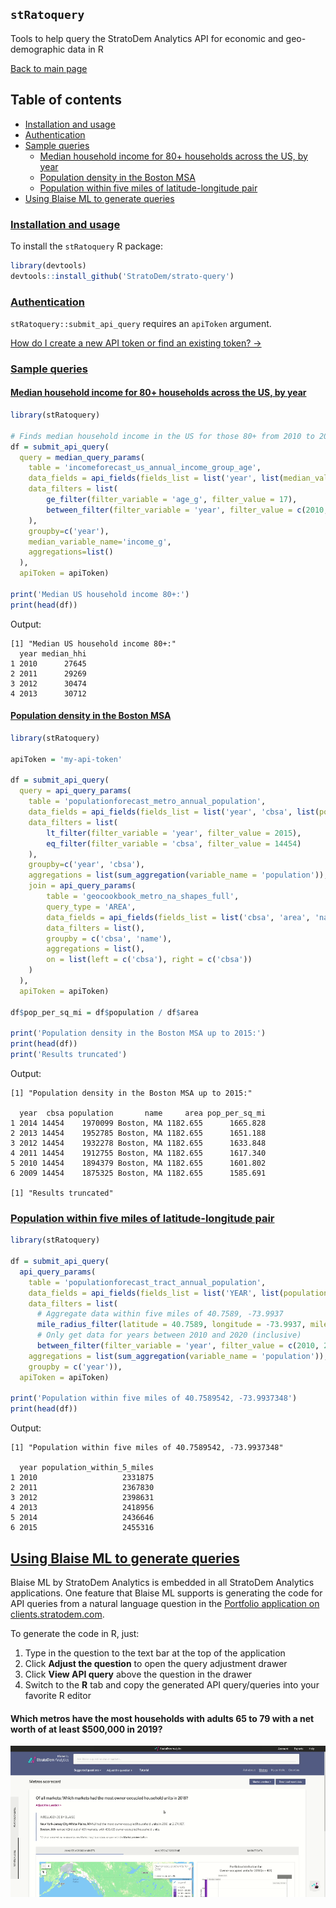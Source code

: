 ## `stRatoquery`
Tools to help query the StratoDem Analytics API for economic and geo-demographic data in R

[Back to main page](/)

## Table of contents
- [Installation and usage](#installation-and-usage)
- [Authentication](#authentication)
- [Sample queries](#sample-queries)
  - [Median household income for 80+ households across the US, by year](#median-household-income-for-80-households-across-the-us-by-year)
  - [Population density in the Boston MSA](#population-density-in-the-boston-msa)
  - [Population within five miles of latitude-longitude pair](#population-within-five-miles-of-latitude-longitude-pair)
- [Using Blaise ML to generate queries](#using-blaise-ml-to-generate-queries)

### [Installation and usage](#installation-and-usage)

To install the `stRatoquery` R package:
```R
library(devtools)
devtools::install_github('StratoDem/strato-query')
```

### [Authentication](#authentication)
`stRatoquery::submit_api_query` requires an `apiToken` argument.

[How do I create a new API token or find an existing token? &rarr;](https://academy.stratodem.com/article/82-creating-and-managing-api-tokens)

### [Sample queries](#sample-queries)

#### [Median household income for 80+ households across the US, by year](#median-household-income-for-80-households-across-the-us-by-year)
```R
library(stRatoquery)

# Finds median household income in the US for those 80+ from 2010 to 2013
df = submit_api_query(
  query = median_query_params(
    table = 'incomeforecast_us_annual_income_group_age',
    data_fields = api_fields(fields_list = list('year', list(median_value = 'median_hhi'))),
    data_filters = list(
        ge_filter(filter_variable = 'age_g', filter_value = 17),
        between_filter(filter_variable = 'year', filter_value = c(2010, 2013))
    ),
    groupby=c('year'),
    median_variable_name='income_g',
    aggregations=list()
  ),
  apiToken = apiToken)

print('Median US household income 80+:')
print(head(df))
```

Output:
```
[1] "Median US household income 80+:"
  year median_hhi
1 2010      27645
2 2011      29269
3 2012      30474
4 2013      30712
```

#### [Population density in the Boston MSA](#population-density-in-the-boston-msa)
```R
library(stRatoquery)

apiToken = 'my-api-token'

df = submit_api_query(
  query = api_query_params(
    table = 'populationforecast_metro_annual_population',
    data_fields = api_fields(fields_list = list('year', 'cbsa', list(population = 'population'))),
    data_filters = list(
        lt_filter(filter_variable = 'year', filter_value = 2015),
        eq_filter(filter_variable = 'cbsa', filter_value = 14454)
    ),
    groupby=c('year', 'cbsa'),
    aggregations = list(sum_aggregation(variable_name = 'population')),
    join = api_query_params(
        table = 'geocookbook_metro_na_shapes_full',
        query_type = 'AREA',
        data_fields = api_fields(fields_list = list('cbsa', 'area', 'name')),
        data_filters = list(),
        groupby = c('cbsa', 'name'),
        aggregations = list(),
        on = list(left = c('cbsa'), right = c('cbsa'))
    )
  ),
  apiToken = apiToken)

df$pop_per_sq_mi = df$population / df$area

print('Population density in the Boston MSA up to 2015:')
print(head(df))
print('Results truncated')
```

Output:
```
[1] "Population density in the Boston MSA up to 2015:"

  year  cbsa population       name     area pop_per_sq_mi
1 2014 14454    1970099 Boston, MA 1182.655      1665.828
2 2013 14454    1952785 Boston, MA 1182.655      1651.188
3 2012 14454    1932278 Boston, MA 1182.655      1633.848
4 2011 14454    1912755 Boston, MA 1182.655      1617.340
5 2010 14454    1894379 Boston, MA 1182.655      1601.802
6 2009 14454    1875325 Boston, MA 1182.655      1585.691

[1] "Results truncated"
```

### [Population within five miles of latitude-longitude pair](#population-within-five-miles-of-latitude-longitude-pair)
```R
library(stRatoquery)

df = submit_api_query(
  api_query_params(
    table = 'populationforecast_tract_annual_population',
    data_fields = api_fields(fields_list = list('YEAR', list(population = 'population_within_5_miles'))),
    data_filters = list(
      # Aggregate data within five miles of 40.7589, -73.9937
      mile_radius_filter(latitude = 40.7589, longitude = -73.9937, miles = 5),
      # Only get data for years between 2010 and 2020 (inclusive)
      between_filter(filter_variable = 'year', filter_value = c(2010, 2020))),
    aggregations = list(sum_aggregation(variable_name = 'population')),
    groupby = c('year')),
  apiToken = apiToken)

print('Population within five miles of 40.7589542, -73.9937348')
print(head(df))
```

Output:
```
[1] "Population within five miles of 40.7589542, -73.9937348"

  year population_within_5_miles
1 2010                   2331875
2 2011                   2367830
3 2012                   2398631
4 2013                   2418956
5 2014                   2436646
6 2015                   2455316
```

## [Using Blaise ML to generate queries](#using-blaise-ml-to-generate-queries)
Blaise ML by StratoDem Analytics is embedded in all StratoDem Analytics applications. One feature that Blaise ML supports is
generating the code for API queries from a natural language question in the [Portfolio application on clients.stratodem.com](https://clients.stratodem.com/dash/?id=marketscorecard).

To generate the code in R, just:
1. Type in the question to the text bar at the top of the application
2. Click **Adjust the question** to open the query adjustment drawer
3. Click **View API query** above the question in the drawer
4. Switch to the **R** tab and copy the generated API query/queries into your favorite R editor

#### Which metros have the most households with adults 65 to 79 with a net worth of at least $500,000 in 2019?
<img src="assets/images/R_sample_query.gif" alt="Using Blaise ML to create a sample query in R" />
